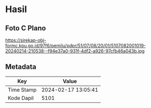 # Hasil

## Foto C Plano

https://sirekap-obj-formc.kpu.go.id/97f6/pemilu/pdpr/51/07/08/20/01/5107082001019-20240214-210538--f94e37a0-931f-4df2-a926-97cfb46a043b.jpg


## Metadata

| Key        | Value               |
| ---------- | ------------------- |
| Time Stamp | 2024-02-17 13:05:41 |
| Kode Dapil | 5101                |



